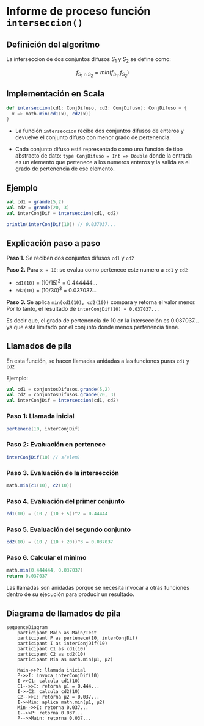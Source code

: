 # Informe de proceso función `interseccion()`


## Definición del algoritmo

La interseccion de dos conjuntos difusos $S_1$ y $S_2$ se define como:

$$
f_{S_1 \cap S_2} = min(f_{S_1}, f_{S_2})
$$


## Implementación en Scala


```scala
def interseccion(cd1: ConjDifuso, cd2: ConjDifuso): ConjDifuso = {
  x => math.min(cd1(x), cd2(x))
}
```

- La función `interseccion` recibe dos conjuntos difusos de enteros y devuelve el conjunto difuso con menor grado de pertenencia.

- Cada conjunto difuso está representado como una función de tipo abstracto de dato: `type ConjDifuso = Int => Double`
  donde la entrada es un elemento que pertenece a los numeros enteros y la salida es el grado de pertenencia de ese elemento.



## Ejemplo

```scala
val cd1 = grande(5,2)
val cd2 = grande(20, 3)
val interConjDif = interseccion(cd1, cd2)

println(interConjDif(10)) // 0.037037...
```


## Explicación paso a paso

**Paso 1.** Se reciben dos conjuntos difusos `cd1` y `cd2`

**Paso 2.** Para `x = 10`: se evalua como pertenece este numero a `cd1` y `cd2`

- `cd1(10)` = $(10/15)^2$ = 0.444444...
- `cd2(10)` = $(10/30)^3$ = 0.037037...

**Paso 3.** Se aplica `min(cd1(10), cd2(10))` compara y retorna el valor menor.
Por lo tanto, el resultado de `interConjDif(10) = 0.037037...`

Es decir que, el grado de pertenencia de 10 en la intersección es 0.037037... ya que está limitado por el conjunto donde menos pertenencia tiene.



## Llamados de pila


En esta función, se hacen llamadas anidadas a las funciones puras `cd1` y `cd2`

Ejemplo:

```scala
val cd1 = conjuntosDifusos.grande(5,2)
val cd2 = conjuntosDifusos.grande(20, 3)
val interConjDif = interseccion(cd1, cd2)
```

### Paso 1: Llamada inicial

```scala
pertenece(10, interConjDif)
```

### Paso 2: Evaluación en pertenece

```scala
interConjDif(10) // s(elem)
```

### Paso 3. Evaluación de la intersección

```scala
math.min(c1(10), c2(10))
```

### Paso 4. Evaluación del primer conjunto

```scala
cd1(10) = (10 / (10 + 5))^2 = 0.44444
```

### Paso 5. Evaluación del segundo conjunto

```scala
cd2(10) = (10 / (10 + 20))^3 = 0.037037
```

### Paso 6. Calcular el mínimo

```scala
math.min(0.444444, 0.037037)
return 0.037037
```

Las llamadas son anidadas porque se necesita invocar a otras funciones dentro de su ejecución para producir un resultado.


## Diagrama de llamados de pila

```mermaid
sequenceDiagram
    participant Main as Main/Test
    participant P as pertenece(10, interConjDif)
    participant I as interConjDif(10)
    participant C1 as cd1(10)
    participant C2 as cd2(10)
    participant Min as math.min(μ1, μ2)

    Main->>P: llamada inicial
    P->>I: invoca interConjDif(10)
    I->>C1: calcula cd1(10)
    C1-->>I: retorna μ1 = 0.444...
    I->>C2: calcula cd2(10)
    C2-->>I: retorna μ2 = 0.037...
    I->>Min: aplica math.min(μ1, μ2)
    Min-->>I: retorna 0.037...
    I-->>P: retorna 0.037...
    P-->>Main: retorna 0.037...

```
